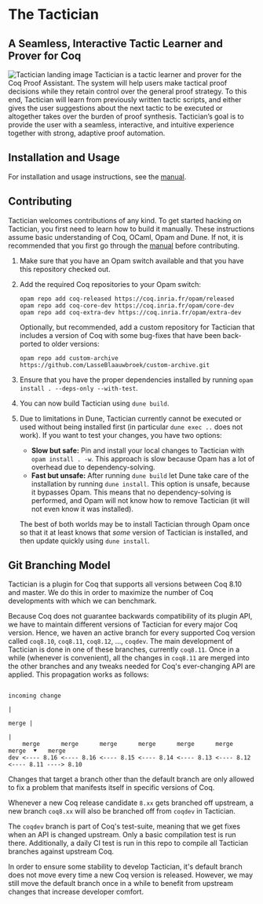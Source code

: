 # The Tactician
## A Seamless, Interactive Tactic Learner and Prover for Coq

![Tactician landing image](assets/landing.png)
Tactician is a tactic learner and prover for the Coq Proof Assistant. The system will help
users make tactical proof decisions while they retain control over the general proof strategy.
To this end, Tactician will learn from previously written tactic scripts, and either gives
the user suggestions about the next tactic to be executed or altogether takes over the burden
of proof synthesis. Tactician’s goal is to provide the user with a seamless, interactive, and
intuitive experience together with strong, adaptive proof automation.

## Installation and Usage

For installation and usage instructions, see the [manual](https://coq-tactician.github.io/manual/).

## Contributing

Tactician welcomes contributions of any kind. To get started hacking on Tactician, you first
need to learn how to build it manually. These instructions assume basic understanding
of Coq, OCaml, Opam and Dune. If not, it is recommended that you first go through the
[manual](https://coq-tactician.github.io/manual/) before contributing.
1. Make sure that you have an Opam switch available and that you have this repository checked out.
2. Add the required Coq repositories to your Opam switch:
   ```
   opam repo add coq-released https://coq.inria.fr/opam/released
   opam repo add coq-core-dev https://coq.inria.fr/opam/core-dev
   opam repo add coq-extra-dev https://coq.inria.fr/opam/extra-dev
   ```
   Optionally, but recommended, add a custom repository for Tactician that includes a version
   of Coq with some bug-fixes that have been back-ported to older versions:
   ```
   opam repo add custom-archive https://github.com/LasseBlaauwbroek/custom-archive.git
   ```
3. Ensure that you have the proper dependencies installed by running
   `opam install . --deps-only --with-test`.
4. You can now build Tactician using `dune build`.
5. Due to limitations in Dune, Tactician currently cannot be executed or used without being
   installed first (in particular `dune exec ..` does not work). If you want to test your
   changes, you have two options:
   - **Slow but safe:** Pin and install your local changes to Tactician with `opam install . -w`.
     This approach is slow because Opam has a lot of overhead due to dependency-solving.
   - **Fast but unsafe:** After running `dune build` let Dune take care of the installation by
     running `dune install`. This option is unsafe, because it bypasses Opam. This means that
     no dependency-solving is performed, and Opam will not know how to remove Tactician (it
     will not even know it was installed).
     
   The best of both worlds may be to install Tactician through Opam once so that it at least
   knows that _some_ version of Tactician is installed, and then update quickly using `dune install`.

## Git Branching Model

Tactician is a plugin for Coq that supports all versions between Coq 8.10 and master. We do this
in order to maximize the number of Coq developments with which we can benchmark.

Because Coq does not guarantee backwards compatibility of its plugin API, we have to maintain different
versions of Tactician for every major Coq version. Hence, we haven an active branch for every
supported Coq version called `coq8.10`, `coq8.11`, `coq8.12`, ..., `coqdev`. The main development
of Tactician is done in one of these branches, currently `coq8.11`. Once in a while (whenever
is convenient), all the changes in `coq8.11` are merged into the other branches and any tweaks
needed for Coq's ever-changing API are applied. This propagation works as follows:
```
                                                                      incoming change
                                                                             |
                                                                       merge |
                                                                             |
    merge      merge      merge      merge      merge      merge      merge  ⯆   merge
dev <---- 8.16 <---- 8.16 <---- 8.15 <---- 8.14 <---- 8.13 <---- 8.12 <---- 8.11 ----> 8.10
```
Changes that target a branch other than the default branch are only allowed to fix a problem
that manifests itself in specific versions of Coq.

Whenever a new Coq release candidate `8.xx` gets branched off upstream, a new branch `coq8.xx`
will also be branched off from `coqdev` in Tactician.

The `coqdev` branch is part of Coq's test-suite, meaning that we get fixes when
an API is changed upstream. Only a basic compilation test is run there.
Additionally, a daily CI test is run in this repo to compile all Tactician
branches against upstream Coq.

In order to ensure some stability to develop Tactician, it's default branch does not move
every time a new Coq version is released. However, we may still move the default branch once
in a while to benefit from upstream changes that increase developer comfort.
